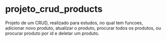 # projeto_crud_products
Projeto de um CRUD, realizado para estudos, no qual tem funcoes, adicionar novo produto, atualizar o produto, procurar todos os produtos, ou procurar produto por id e deletar um produto.
